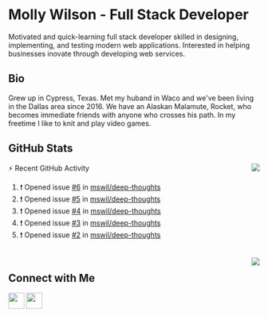 # Molly Wilson - Full Stack Developer
Motivated and quick-learning full stack developer skilled in designing, implementing, and testing modern web applications. Interested in helping businesses inovate through developing web services.

## Bio
Grew up in Cypress, Texas. Met my huband in Waco and we've been living in the Dallas area since 2016. We have an Alaskan Malamute, Rocket, who becomes immediate friends with anyone who crosses his path. In my freetime I like to knit and play video games. 

## GitHub Stats

<img align="right" src="https://github-readme-stats.vercel.app/api?username=mswil&show_icons=true&theme=tokyonight"/>

⚡ Recent GitHub Activity
<!--START_SECTION:activity-->
1. ❗️ Opened issue [#6](https://github.com/mswil/deep-thoughts/issues/6) in [mswil/deep-thoughts](https://github.com/mswil/deep-thoughts)
2. ❗️ Opened issue [#5](https://github.com/mswil/deep-thoughts/issues/5) in [mswil/deep-thoughts](https://github.com/mswil/deep-thoughts)
3. ❗️ Opened issue [#4](https://github.com/mswil/deep-thoughts/issues/4) in [mswil/deep-thoughts](https://github.com/mswil/deep-thoughts)
4. ❗️ Opened issue [#3](https://github.com/mswil/deep-thoughts/issues/3) in [mswil/deep-thoughts](https://github.com/mswil/deep-thoughts)
5. ❗️ Opened issue [#2](https://github.com/mswil/deep-thoughts/issues/2) in [mswil/deep-thoughts](https://github.com/mswil/deep-thoughts)
<!--END_SECTION:activity-->

<br>

<img align="right" src="https://github-readme-stats.vercel.app/api/top-langs/?username=mswil&layout=compact&theme=tokyonight"/>

## Connect with Me

[<img height="32" width="32" src="https://cdn.jsdelivr.net/npm/simple-icons@v5/icons/linkedin.svg" />](https://www.linkedin.com/in/molly-wilson-b55589206/)
[<img height="32" width="32" src="https://cdn.jsdelivr.net/npm/simple-icons@v5/icons/maildotru.svg" />](mailto:molly_wilson1@outlook.com)
